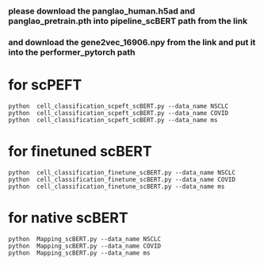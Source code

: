 ### please download the panglao_human.h5ad and panglao_pretrain.pth into pipeline_scBERT path from the link
### and download the gene2vec_16906.npy from the link and put it into the performer_pytorch path


# for scPEFT
```shell
python  cell_classification_scpeft_scBERT.py --data_name NSCLC
python  cell_classification_scpeft_scBERT.py --data_name COVID
python  cell_classification_scpeft_scBERT.py --data_name ms
```


# for finetuned scBERT
```shell
python  cell_classification_finetune_scBERT.py --data_name NSCLC
python  cell_classification_finetune_scBERT.py --data_name COVID
python  cell_classification_finetune_scBERT.py --data_name ms
```

# for native scBERT
```shell
python  Mapping_scBERT.py --data_name NSCLC
python  Mapping_scBERT.py --data_name COVID
python  Mapping_scBERT.py --data_name ms
```
